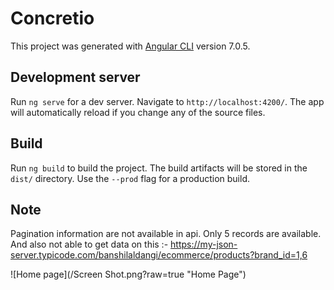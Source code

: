 # Concretio

This project was generated with [Angular CLI](https://github.com/angular/angular-cli) version 7.0.5.

## Development server

Run `ng serve` for a dev server. Navigate to `http://localhost:4200/`. The app will automatically reload if you change any of the source files.

## Build

Run `ng build` to build the project. The build artifacts will be stored in the `dist/` directory. Use the `--prod` flag for a production build.

## Note
Pagination information are not available in api. Only 5 records are available. And also not able to get data on this :- 
https://my-json-server.typicode.com/banshilaldangi/ecommerce/products?brand_id=1,6

![Home page](/Screen Shot.png?raw=true "Home Page")
